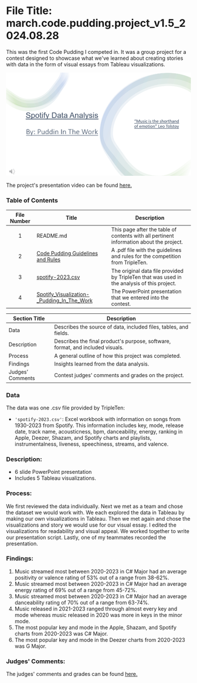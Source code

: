 ﻿# File Title: march.code.pudding.project_v1.5_2024.08.28

This was the first Code Pudding I competed in. It was a group project for a contest designed to showcase what we've learned about creating stories with data in the form of visual essays from Tableau visualizations.

[<img src="March_Code_Pudding_Project_Files/FirstSlide.png" alt="First Slide">](https://public.tableau.com/views/SuperstoreReturnsProject_17246215020830/ProfitsLosses?:language=en-US&:sid=&:redirect=auth&:display_count=n&:origin=viz_share_link)


The project's presentation video can be found <a href='https://www.youtube.com/live/rWTYgq_3ER4?si=agc_GDt4VEpXbplA&t=1142'><u>here</u>.</a>

### Table of Contents
| File Number | Title | Description |
| :-----------: | ----------- |----------- |
| 1 | README.md | This page after the table of contents with all pertinent information about the project. |
| 2 | [Code Pudding Guidelines and Rules](https://github.com/JillianKingsley/data_projects_TripleTen/blob/ecf3ba82f39a1b8b8557a2fdf68091fc3ffab0a9/March_Code_Pudding_Project_Files/Code%20Pudding%20Rules%20and%20Guidelines.pdf) | A .pdf file with the guidelines and rules for the competition from TripleTen. |
| 3 | [spotify-2023.csv](https://github.com/JillianKingsley/data_projects_TripleTen/blob/ecf3ba82f39a1b8b8557a2fdf68091fc3ffab0a9/March_Code_Pudding_Project_Files/spotify-2023.csv) | The original data file provided by TripleTen that was used in the analysis of this project. |
| 4 | [Spotify_Visualization-_Pudding_In_The_Work](https://github.com/JillianKingsley/data_projects_TripleTen/blob/ecf3ba82f39a1b8b8557a2fdf68091fc3ffab0a9/March_Code_Pudding_Project_Files/Spotify_Visualization-_Pudding_In_The_Work.pptx) | The PowerPoint presentation that we entered into the contest.

| Section Title | Description |
| ----------- |----------- |
| Data | Describes the source of data, included files, tables, and fields. |
| Description | Describes the final product's purpose, software, format, and included visuals. |
| Process | A general outline of how this project was completed. |
| Findings | Insights learned from the data analysis. |
| Judges’ Comments | Contest judges' comments and grades on the project. |

### Data
The data was one .csv file provided by TripleTen:
- `'spotify-2023.csv'`: Excel workbook with information on songs from 1930-2023 from Spotify. This information includes key, mode, release date, track name, acousticness, bpm, danceability, energy, ranking in Apple, Deezer, Shazam, and Spotify charts and playlists, instrumentalness, liveness, speechiness, streams, and valence.

### Description:
- 6 slide PowerPoint presentation
- Includes 5 Tableau visualizations.

### Process:
We first reviewed the data individually.
Next we met as a team and chose the dataset we would work with.
We each explored the data in Tableau by making our own visualizations in Tableau.
Then we met again and chose the visualizations and story we would use for our visual essay.
I edited the visualizations for readability and visual appeal.
We worked together to write our presentation script.
Lastly, one of my teammates recorded the presentation.

### Findings:
1. Music streamed most between 2020-2023 in C# Major had an average positivity or valence rating of 53% out of a range from 38-62%.			
2. Music streamed most between 2020-2023 in C# Major had an average energy rating of 69% out of a range from 45-72%. 	
3. Music streamed most between 2020-2023 in C# Major had an average danceability rating of 70% out of a range from 63-74%.			
4. Music released in 2021-2023 ranged through almost every key and mode whereas music released in 2020 was more in keys in the minor mode.
5. The most popular key and mode in the Apple, Shazam, and Spotify charts from 2020-2023 was C# Major.
6. The most popular key and mode in the Deezer charts from 2020-2023 was G Major.

### Judges' Comments:

The judges' comments and grades can be found <a href='https://docs.google.com/spreadsheets/d/1nLjSRSfSpqJpQ4nLI6621Z2KO0CpOcydHbyrkL1sJvo/edit?usp=sharing'><u>here</u>.</a>
